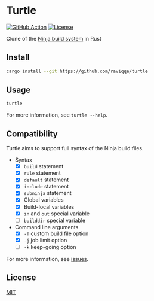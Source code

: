 # Turtle

[![GitHub Action](https://img.shields.io/github/workflow/status/raviqqe/turtle/test?style=flat-square)](https://github.com/raviqqe/turtle/actions)
[![License](https://img.shields.io/github/license/raviqqe/turtle.svg?style=flat-square)](LICENSE)

Clone of the [Ninja build system](https://github.com/ninja-build/ninja) in Rust

## Install

```sh
cargo install --git https://github.com/raviqqe/turtle
```

## Usage

```sh
turtle
```

For more information, see `turtle --help`.

## Compatibility

Turtle aims to support full syntax of the Ninja build files.

- Syntax
  - [x] `build` statement
  - [x] `rule` statement
  - [x] `default` statement
  - [x] `include` statement
  - [x] `subninja` statement
  - [x] Global variables
  - [x] Build-local variables
  - [x] `in` and `out` special variable
  - [ ] `builddir` special variable
- Command line arguments
  - [x] `-f` custom build file option
  - [x] `-j` job limit option
  - [ ] `-k` keep-going option

For more information, see [issues](https://github.com/raviqqe/turtle/issues).

## License

[MIT](LICENSE)
